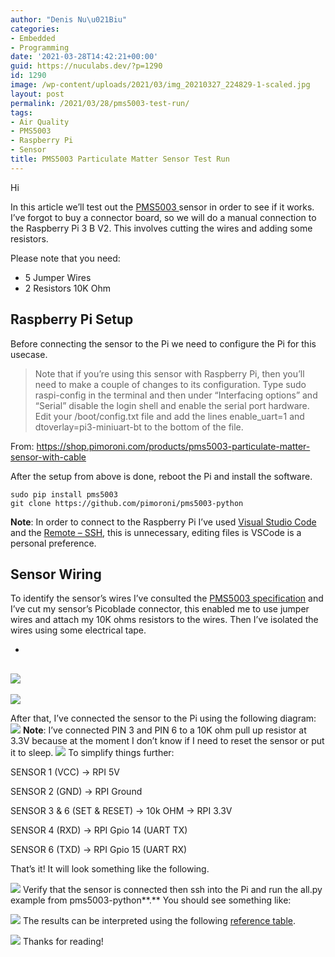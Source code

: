 ```yaml
---
author: "Denis Nu\u021Biu"
categories:
- Embedded
- Programming
date: '2021-03-28T14:42:21+00:00'
guid: https://nuculabs.dev/?p=1290
id: 1290
image: /wp-content/uploads/2021/03/img_20210327_224829-1-scaled.jpg
layout: post
permalink: /2021/03/28/pms5003-test-run/
tags:
- Air Quality
- PMS5003
- Raspberry Pi
- Sensor
title: PMS5003 Particulate Matter Sensor Test Run
---
```

Hi


In this article we’ll test out the [PMS5003 ](https://shop.pimoroni.com/products/pms5003-particulate-matter-sensor-with-cable)sensor in order to see if it works. I’ve forgot to buy a connector board, so we will do a manual connection to the Raspberry Pi 3 B V2. This involves cutting the wires and adding some resistors.


Please note that you need:


- 5 Jumper Wires
- 2 Resistors 10K Ohm


## Raspberry Pi Setup


Before connecting the sensor to the Pi we need to configure the Pi for this usecase.


> Note that if you’re using this sensor with Raspberry Pi, then you’ll need to make a couple of changes to its configuration. Type sudo raspi-config in the terminal and then under “Interfacing options” and “Serial” disable the login shell and enable the serial port hardware. Edit your /boot/config.txt file and add the lines enable\_uart=1 and dtoverlay=pi3-miniuart-bt to the bottom of the file.
> 
> 
From: https://shop.pimoroni.com/products/pms5003-particulate-matter-sensor-with-cable


After the setup from above is done, reboot the Pi and install the software.


```
sudo pip install pms5003
git clone https://github.com/pimoroni/pms5003-python
```


**Note**: In order to connect to the Raspberry Pi I’ve used [Visual Studio Code](https://code.visualstudio.com/) and the [Remote – SSH](https://marketplace.visualstudio.com/items?itemName=ms-vscode-remote.remote-ssh), this is unnecessary, editing files is VSCode is a personal preference.


## **Sensor Wiring**


To identify the sensor’s wires I’ve consulted the [PMS5003 specification](https://www.aqmd.gov/docs/default-source/aq-spec/resources-page/plantower-pms5003-manual_v2-3.pdf) and I’ve cut my sensor’s Picoblade connector, this enabled me to use jumper wires and attach my 10K ohms resistors to the wires. Then I’ve isolated the wires using some electrical tape.


- 
![](/wp-content/uploads/2021/03/image-1.png?w=1024)
- 
![](/wp-content/uploads/2021/03/img_20210327_233804__01.jpg?w=1024)


After that, I’ve connected the sensor to the Pi using the following diagram:
![](/wp-content/uploads/2021/03/image-2.png?w=860)
**Note**: I’ve connected PIN 3 and PIN 6 to a 10K ohm pull up resistor at 3.3V because at the moment I don’t know if I need to reset the sensor or put it to sleep.
![](/wp-content/uploads/2021/03/image-3.png?w=442)
To simplify things further:


SENSOR 1 (VCC) -> RPI 5V


SENSOR 2 (GND) -> RPI Ground


SENSOR 3 & 6 (SET & RESET) -> 10k OHM -> RPI 3.3V


SENSOR 4 (RXD) -> RPI Gpio 14 (UART TX)


SENSOR 6 (TXD) -> RPI Gpio 15 (UART RX)


That’s it! It will look something like the following.


![](/wp-content/uploads/2021/03/img_20210327_224829.jpg?w=1024)
Verify that the sensor is connected then ssh into the Pi and run the all.py example from pms5003-python**.** You should see something like:


![](/wp-content/uploads/2021/03/image.png?w=959)
The results can be interpreted using the following [reference table](https://aqicn.org/sensor/pms5003-7003/).


![](/wp-content/uploads/2021/03/image-4.png?w=1024)
Thanks for reading!